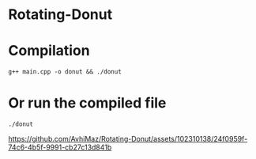 # Rotating-Donut

# Compilation
 ```g++ main.cpp -o donut && ./donut```
 
# Or run the compiled file
```./donut```


https://github.com/AvhiMaz/Rotating-Donut/assets/102310138/24f0959f-74c6-4b5f-9991-cb27c13d841b


